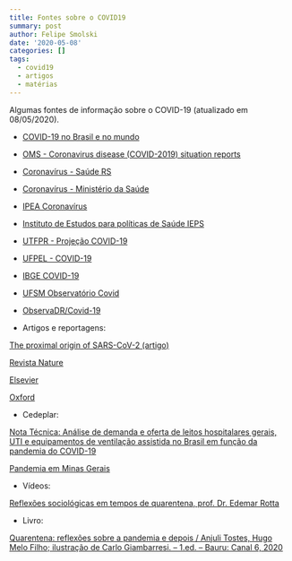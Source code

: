```yaml
---
title: Fontes sobre o COVID19
summary: post
author: Felipe Smolski
date: '2020-05-08'
categories: []
tags:
  - covid19
  - artigos
  - matérias
---
```



Algumas fontes de informação sobre o COVID-19 (atualizado em 08/05/2020).

-   [COVID-19 no Brasil e no mundo](https://smolski.github.io/covid19/)

-   [OMS - Coronavirus disease (COVID-2019) situation reports](https://www.who.int/emergencies/diseases/novel-coronavirus-2019/situation-reports)

-   [Coronavírus - Saúde RS](https://saude.rs.gov.br/coronavirus)

-   [Coronavírus - Ministério da Saúde](https://coronavirus.saude.gov.br/)

-   [IPEA Coronavírus](https://www.ipea.gov.br/coronavirus/)

-   [Instituto de Estudos para políticas de Saúde IEPS](https://ieps.org.br/)

-   [UTFPR - Projeção
    COVID-19](https://covid.sh.utfpr.edu.br/projecao-covid-19/)

-   [UFPEL - COVID-19](https://wp.ufpel.edu.br/covid19/)

-   [IBGE COVID-19](https://covid19.ibge.gov.br/)

-   [UFSM Observatório Covid](https://www.ufsm.br/coronavirus/observatorio/)
    
-   [ObservaDR/Covid-19](http://observadr.org.br/portal/observadr-covid-19/)

-   Artigos e reportagens:

[The proximal origin of SARS-CoV-2
(artigo)](https://www.nature.com/articles/s41591-020-0820-9?fbclid=IwAR2VG_mN3ELvvlohyDQgfNXjMP8cd0BCAN2HgIESaH9MzglCv0r_27AFZec)

[Revista Nature](https://www.nature.com/collections/hajgidghjb)

[Elsevier](https://www.elsevier.com/connect/coronavirus-information-center)

[Oxford](https://academic.oup.com/journals/pages/coronavirus)

-   Cedeplar:

[Nota Técnica: Análise de demanda e oferta de leitos hospitalares
gerais, UTI e equipamentos de ventilação assistida no Brasil em função
da pandemia do
COVID-19](https://geesc.cedeplar.ufmg.br/wp-content/uploads/2020/03/Nota-tecnica-final-COVID-19-revisado2.pdf)

[Pandemia em Minas Gerais](https://geesc.cedeplar.ufmg.br/pandemia-por-covid-19-em-minas-gerais-atualizado/)

- Vídeos:

[Reflexões sociológicas em tempos de quarentena, prof. Dr. Edemar Rotta](https://www.youtube.com/watch?v=T46BfiyiPLQ&feature=youtu.be)

- Livro:

[Quarentena: reflexões sobre a pandemia e depois / Anjuli Tostes, Hugo Melo Filho; ilustração de Carlo Giambarresi. – 1.ed. – Bauru: Canal 6, 2020](http://editorapraxis.com.br/quarentena/ebook_quarentena_1ed_2020.pdf)
